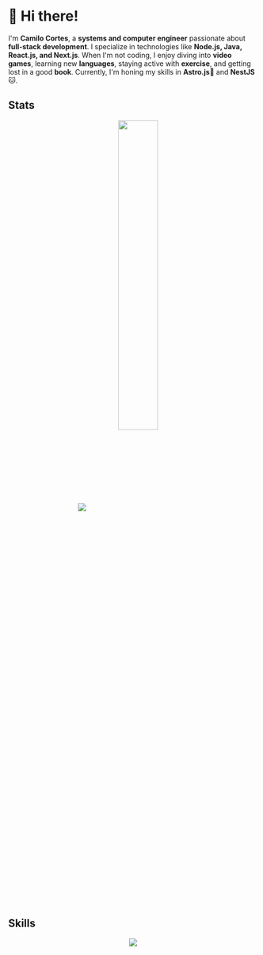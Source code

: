 # 👋 Hi there!

I'm **Camilo Cortes**, a **systems and computer engineer** passionate about **full-stack development**. I specialize in technologies like **Node.js, Java, React.js, and Next.js**. When I'm not coding, I enjoy diving into **video games**, learning new **languages**, staying active with **exercise**, and getting lost in a good **book**. Currently, I'm honing my skills in **Astro.js**🚀 and **NestJS** 🐱.



## Stats
  
<div align="center"><img src="https://github-readme-stats.vercel.app/api?username=CamiloCortesM&show_icons=true&count_private=true&hide_border=true&theme=tokyonight" align="center" style="width: 40%,float:left" />

<img src="https://github-readme-stats.vercel.app/api/top-langs/?username=CamiloCortesM&hide_border=true&layout=compact&theme=tokyonight" align="center" style="width: 40%" />  
 </div>  

<br/> 

## Skills 

<div align="center">
<p align="center">
  <a href="https://skillicons.dev">
    <img src="https://skillicons.dev/icons?i=git,css,html,js,ts,mongodb,nextjs,nodejs,nest,graphql,aws,docker,react,tailwind,mysql,postgresql,java,spring,astro" />
  </a>
</p>
</div>

  

